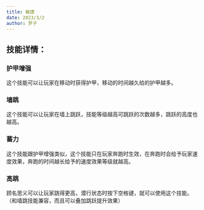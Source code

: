 ```yaml
---
title: 敏捷
date: 2023/3/2
author: 罗子
---
```

## 技能详情：

### 护甲增强
这个技能可以让玩家在移动时获得护甲，移动的时间越久给的护甲越多。

### 墙跳
这个技能可以让玩家在墙上跳跃，技能等级越高可跳跃的次数越多，跳跃的高度也越高。

### 蓄力
这个技能跟护甲增强类似，这个技能只在玩家奔跑时生效，在奔跑时会给予玩家速度效果，奔跑的时间越长给予的速度效果等级就越高。

### 高跳
顾名思义可以让玩家跳得更高，潜行状态时按下空格键，就可以使用这个技能。（和墙跳技能兼容，而且可以叠加跳跃提升效果）